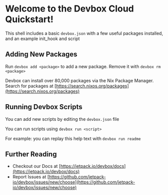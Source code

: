 # Welcome to the Devbox Cloud Quickstart!

This shell includes a basic `devbox.json` with a few useful packages installed, and an example init_hook and script

## Adding New Packages

Run `devbox add <package>` to add a new package. Remove it with `devbox rm <package>`

Devbox can install over 80,000 packages via the Nix Package Manager. Search for packages at [https://search.nixos.org/packages](https://search.nixos.org/packages)

## Running Devbox Scripts

You can add new scripts by editing the `devbox.json` file

You can run scripts using `devbox run <script>`

For example: you can replay this help text with `devbox run readme`

## Further Reading

* Checkout our Docs at [https://jetpack.io/devbox/docs](https://jetpack.io/devbox/docs)
* Report Issues at [https://github.com/jetpack-io/devbox/issues/new/choose](https://github.com/jetpack-io/devbox/issues/new/choose)
